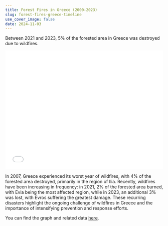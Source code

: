 ```yaml
---
title: Forest Fires in Greece (2000-2023)
slug: forest-fires-greece-timeline
use_cover_image: false
date: 2024-11-03
---
```


Between 2021 and 2023, 5% of the forested area in Greece was destroyed due to wildfires.

<div class="pt-2">
<iframe 
    src="/en/charts/forest-fires-greece-monthly/" 
    frameborder="0" 
    style="border: 0; width: 100%; aspect-ratio: 4 / 3;" 
    allowfullscreen>
</iframe>
</div>


In 2007, Greece experienced its worst year of wildfires, with 4% of the forested area destroyed, primarily in the region of Ilia. Recently, wildfires have been increasing in frequency: in 2021, 2% of the forested area burned, with Evia being the most affected region, while in 2023, an additional 3% was lost, with Evros suffering the greatest damage. These recurring disasters highlight the ongoing challenge of wildfires in Greece and the importance of intensifying prevention and response efforts.

You can find the graph and related data [here](https://dataforgreece.com/en/data-directory/forest-fires-greece/).



